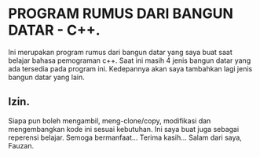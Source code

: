 #  PROGRAM RUMUS DARI BANGUN DATAR - C++.
Ini merupakan program rumus dari bangun datar yang saya buat saat belajar bahasa pemograman c++.
Saat ini masih 4 jenis bangun datar yang ada tersedia pada program ini. Kedepannya akan saya tambahkan lagi jenis bangun datar yang lain.
## Izin.
Siapa pun boleh mengambil, meng-clone/copy, modifikasi dan mengembangkan kode ini sesuai kebutuhan. Ini saya buat juga sebagai reperensi belajar. Semoga bermanfaat...
Terima kasih...
Salam dari saya, Fauzan.